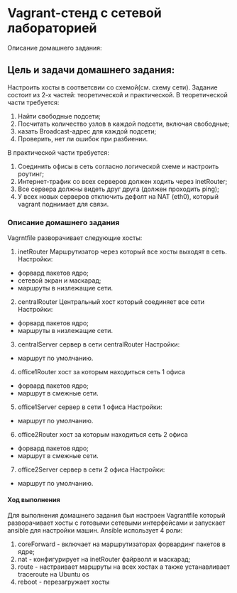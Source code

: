 # Vagrant-стенд c сетевой лабораторией

Описание домашнего задания:

## Цель и задачи домашнего задания:
Настроить хосты в соответсвии со схемой(см. схему сети). 
Задание состоит из 2-х частей: теоретической и практической.
В теоретической части требуется: 
1) Найти свободные подсети;
2) Посчитать количество узлов в каждой подсети, включая свободные;
3) казать Broadcast-адрес для каждой подсети;
4) Проверить, нет ли ошибок при разбиении.


В практической части требуется: 
1) Соединить офисы в сеть согласно логической схеме и настроить роутинг;
2) Интернет-трафик со всех серверов должен ходить через inetRouter;
3) Все сервера должны видеть друг друга (должен проходить ping);
4) У всех новых серверов отключить дефолт на NAT (eth0), который vagrant поднимает для связи.


### Описание домашнего задания
Vagrntfile разворачивает следующие хосты:
1) inetRouter
Маршрутизатор через который все хосты выходят в сеть.
Настройки:
- форвард пакетов ядро;
- сетевой экран и маскарад;
- маршруты в низлежащие сети.
2) centralRouter
Центральный хост который соединяет все сети
Настройки:
- форвард пакетов ядро;
- маршруты в низлежащие сети.
3) centralServer
сервер в сети centralRouter
Настройки:
- маршрут по умолчанию.
4) office1Router
хост за которым находиться сеть 1 офиса
- форвард пакетов ядро;
- маршрут в смежные сети.
5) office1Server
сервер в сети 1 офиса
Настройки:
- маршрут по умолчанию.
6) office2Router
  хост за которым находиться сеть 2 офиса
- форвард пакетов ядро;
- маршрут в смежные сети.
7) office2Server
сервер в сети 2 офиса
Настройки:
- маршрут по умолчанию.

#### Ход выполнения
Для выполнения домашнего задания был настроен Vagrantfile который разворачивает хосты с готовыми сетевыми интерфейсами и запускает ansible для настройки машин.
Ansible использует 4 роли:
1) coreForward - включает на маршрутизаторах форвардинг пакетов в ядре;
2) nat - конфигурирует на inetRouter файрволл и маскарад;
3) route - настраивает маршруты на всех хостах а также устанавливает traceroute на Ubuntu os
4) reboot - перезагружает хосты
